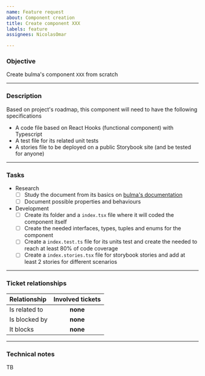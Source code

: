 ```yaml
---
name: Feature request
about: Component creation
title: Create component XXX
labels: feature
assignees: NicolasOmar

---
```


### Objective
Create bulma's component `XXX` from scratch

---

### Description
Based on project's roadmap, this component will need to have the following specifications
- A code file based on React Hooks (functional component) with Typescript
- A test file for its related unit tests
- A stories file to be deployed on a public Storybook site (and be tested for anyone)

---

### Tasks
- Research
  - [ ] Study the document from its basics on [bulma's documentation](https://bulma.io/documentation/elements)
  - [ ] Document possible properties and behaviours
- Development
  - [ ] Create its folder and a `index.tsx` file where it will coded the component itself
  - [ ] Create the needed interfaces, types, tuples and enums for the component
  - [ ] Create a `index.test.ts` file for its units test and create the needed to reach at least 80% of code coverage
  - [ ] Create a `index.stories.tsx` file for storybook stories and add at least 2 stories for different scenarios

---

### Ticket relationships 
| Relationship | Involved tickets |
| :--- | :---: |
| Is related to | **none**
| Is blocked by | **none**
| It blocks |  **none**

---

### Technical notes
TB
